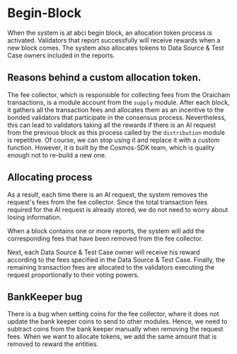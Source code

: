 <!--
order: 3
-->

# Begin-Block

When the system is at abci begin block, an allocation token process is activated. Validators that report successfully will receive rewards when a new block comes. The system also allocates tokens to Data Source & Test Case owners included in the reports.

## Reasons behind a custom allocation token.

The fee collector, which is responsible for collecting fees from the Oraichain transactions, is a module account from the `supply` module. After each block, it gathers all the transaction fees and allocates them as an incentive to the bonded validators that participate in the consensus process. Nevertheless, this can lead to validators taking all the rewards if there is an AI request from the previous block as this process called by the `distribution` module is repetitive. Of course, we can stop using it and replace it with a custom function. However, it is built by the Cosmos-SDK team, which is quality enough not to re-build a new one.

## Allocating process

As a result, each time there is an AI request, the system removes the request's fees from the fee collector. Since the total transaction fees required for the AI request is already stored, we do not need to worry about losing information.

When a block contains one or more reports, the system will add the corresponding fees that have been removed from the fee collector.

Next, each Data Source & Test Case owner will receive his reward according to the fees specified in the Data Source & Test Case. Finally, the remaining transaction fees are allocated to the validators executing the request proportionally to their voting powers.

## BankKeeper bug

There is a bug when setting coins for the fee collector, where it does not update the bank keeper coins to send to other modules. Hence, we need to subtract coins from the bank keeper manually when removing the request fees. When we want to allocate tokens, we add the same amount that is removed to reward the entities.
